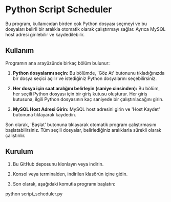 # Python Script Scheduler

Bu program, kullanıcıdan birden çok Python dosyası seçmeyi ve bu dosyaları belirli bir aralıkla otomatik olarak çalıştırmayı sağlar. Ayrıca MySQL host adresi girilebilir ve kaydedilebilir.

## Kullanım

Programın ana arayüzünde birkaç bölüm bulunur:

1. **Python dosyalarını seçin:** Bu bölümde, 'Göz At' butonunu tıkladığınızda bir dosya seçici açılır ve istediğiniz Python dosyalarını seçebilirsiniz.

2. **Her dosya için saat aralığını belirleyin (saniye cinsinden):** Bu bölüm, her seçili Python dosyası için bir giriş kutusu oluşturur. Her giriş kutusuna, ilgili Python dosyasının kaç saniyede bir çalıştırılacağını girin.

3. **MySQL Host Adresi Girin:** MySQL host adresini girin ve 'Host Kaydet' butonuna tıklayarak kaydedin.

Son olarak, 'Başlat' butonuna tıklayarak otomatik program çalıştırmasını başlatabilirsiniz. Tüm seçili dosyalar, belirlediğiniz aralıklarla sürekli olarak çalıştırılır.

## Kurulum

1. Bu GitHub deposunu klonlayın veya indirin.

2. Konsol veya terminalden, indirilen klasörün içine gidin.

3. Son olarak, aşağıdaki komutla programı başlatın:

python script_scheduler.py
